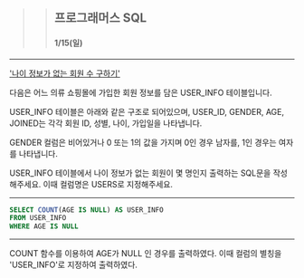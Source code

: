 >> ## 프로그래머스 SQL 
>> #### 1/15(일) 

***


['나이 정보가 없는 회원 수 구하기'](https://school.programmers.co.kr/learn/courses/30/lessons/131528)

다음은 어느 의류 쇼핑몰에 가입한 회원 정보를 담은 USER_INFO 테이블입니다. 

USER_INFO 테이블은 아래와 같은 구조로 되어있으며, USER_ID, GENDER, AGE, JOINED는 각각 회원 ID, 성별, 나이, 가입일을 나타냅니다.

GENDER 컬럼은 비어있거나 0 또는 1의 값을 가지며 0인 경우 남자를, 1인 경우는 여자를 나타냅니다.

USER_INFO 테이블에서 나이 정보가 없는 회원이 몇 명인지 출력하는 SQL문을 작성해주세요. 이때 컬럼명은 USERS로 지정해주세요.

***

```sql
SELECT COUNT(AGE IS NULL) AS USER_INFO
FROM USER_INFO
WHERE AGE IS NULL
```

***

COUNT 함수를 이용하여 AGE가 NULL 인 경우를 출력하였다.
이때 컬럼의 별칭을 'USER_INFO'로 지정하여 출력하였다.